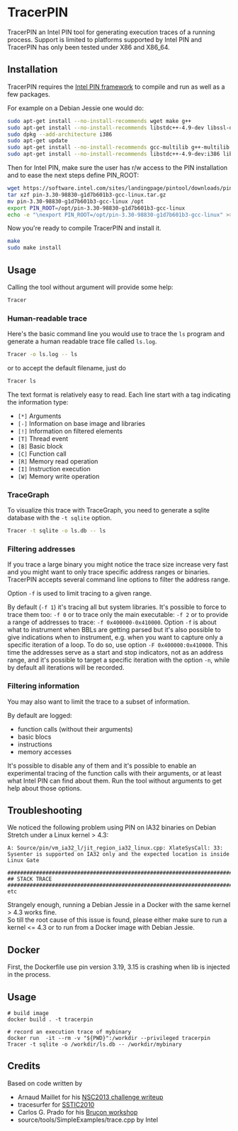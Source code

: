 TracerPIN
=========

TracerPIN an Intel PIN tool for generating execution traces of a running process.
Support is limited to platforms supported by Intel PIN and TracerPIN has only been tested under
X86 and X86_64.

Installation
------------

TracerPIN requires the [Intel PIN framework](https://www.intel.com/content/www/us/en/developer/articles/tool/pin-a-binary-instrumentation-tool-downloads.html) to compile and run as well as a few packages.

For example on a Debian Jessie one would do:

```bash
sudo apt-get install --no-install-recommends wget make g++
sudo apt-get install --no-install-recommends libstdc++-4.9-dev libssl-dev
sudo dpkg --add-architecture i386
sudo apt-get update
sudo apt-get install --no-install-recommends gcc-multilib g++-multilib
sudo apt-get install --no-install-recommends libstdc++-4.9-dev:i386 libssl-dev:i386
```

Then for Intel PIN, make sure the user has r/w access to the PIN installation and to ease the next steps define PIN_ROOT:

```bash
wget https://software.intel.com/sites/landingpage/pintool/downloads/pin-3.30-98830-g1d7b601b3-gcc-linux.tar.gz
tar xzf pin-3.30-98830-g1d7b601b3-gcc-linux.tar.gz
mv pin-3.30-98830-g1d7b601b3-gcc-linux /opt
export PIN_ROOT=/opt/pin-3.30-98830-g1d7b601b3-gcc-linux
echo -e "\nexport PIN_ROOT=/opt/pin-3.30-98830-g1d7b601b3-gcc-linux" >> ~/.bashrc
```

Now you're ready to compile TracerPIN and install it.

```bash
make
sudo make install
```

Usage
-----

Calling the tool without argument will provide some help:

```bash
Tracer
```

### Human-readable trace

Here's the basic command line you would use to trace the `ls` program and generate a human readable trace 
file called `ls.log`.

```bash
Tracer -o ls.log -- ls
```

or to accept the default filename, just do

```bash
Tracer ls
```

The text format is relatively easy to read. Each line start with a tag indicating the information 
type:

* `[*]` Arguments
* `[-]` Information on base image and libraries
* `[!]` Information on filtered elements
* `[T]` Thread event
* `[B]` Basic block
* `[C]` Function call
* `[R]` Memory read operation
* `[I]` Instruction execution
* `[W]` Memory write operation

### TraceGraph

To visualize this trace with TraceGraph, you need to generate a sqlite database with the 
`-t sqlite` option.

```bash
Tracer -t sqlite -o ls.db -- ls
```

### Filtering addresses

If you trace a large binary you might notice the trace size increase very fast and you might want 
to only trace specific address ranges or binaries. TracerPIN accepts several command line options
to filter the address range.

Option `-f` is used to limit tracing to a given range.

By default (`-f 1`) it's tracing all but system libraries.
It's possible to force to trace them too: `-f 0` or to trace only the main executable: `-f 2` or to
provide a range of addresses to trace: `-f 0x400000-0x410000`.
Option `-f` is about what to instrument when BBLs are getting parsed but it's also possible to give
indications when to instrument, e.g. when you want to capture only a specific iteration of a loop.
To do so, use option `-F 0x400000:0x410000`. This time the addresses serve as a start and stop indicators,
not as an address range, and it's possible to target a specific iteration with the option `-n`,
while by default all iterations will be recorded.

### Filtering information

You may also want to limit the trace to a subset of information.

By default are logged:

* function calls (without their arguments)
* basic blocs
* instructions
* memory accesses

It's possible to disable any of them and it's possible to enable an experimental tracing of the
function calls with their arguments, or at least what Intel PIN can find about them.
Run the tool without arguments to get help about those options.

Troubleshooting
---------------

We noticed the following problem using PIN on IA32 binaries on Debian Stretch under a Linux kernel > 4.3:

```
A: Source/pin/vm_ia32_l/jit_region_ia32_linux.cpp: XlateSysCall: 33: Sysenter is supported on IA32 only and the expected location is inside Linux Gate

################################################################################
## STACK TRACE
################################################################################
etc
```

Strangely enough, running a Debian Jessie in a Docker with the same kernel > 4.3 works fine.  
So till the root cause of this issue is found, please either make sure to run a kernel <= 4.3 or to run from a Docker image with Debian Jessie.

Docker
------

First, the Dockerfile use pin version 3.19, 3.15 is crashing when lib is injected in the process.

## Usage

```
# build image
docker build . -t tracerpin

# record an execution trace of mybinary
docker run  -it --rm -v "${PWD}":/workdir --privileged tracerpin Tracer -t sqlite -o /workdir/ls.db -- /workdir/mybinary
```




Credits
-------

Based on code written by
* Arnaud Maillet for his [NSC2013 challenge writeup](http://kutioo.blogspot.be/2013/05/nosuchcon-2013-challenge-write-up-and.html)
* tracesurfer for [SSTIC2010](https://code.google.com/p/tartetatintools/)
* Carlos G. Prado for his [Brucon workshop](http://brundlelab.wordpress.com/2013/09/30/brucon-2013-workshop-slides/)
* source/tools/SimpleExamples/trace.cpp by Intel
